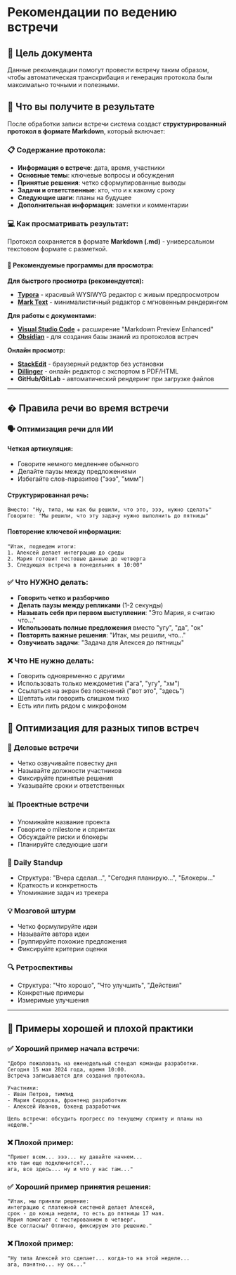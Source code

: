 # Рекомендации по ведению встречи

## 🎯 Цель документа
Данные рекомендации помогут провести встречу таким образом, чтобы автоматическая транскрибация и генерация протокола были максимально точными и полезными.

## 📄 Что вы получите в результате
После обработки записи встречи система создаст **структурированный протокол в формате Markdown**, который включает:

### 📋 Содержание протокола:
- **Информация о встрече**: дата, время, участники
- **Основные темы**: ключевые вопросы и обсуждения
- **Принятые решения**: четко сформулированные выводы
- **Задачи и ответственные**: кто, что и к какому сроку
- **Следующие шаги**: планы на будущее
- **Дополнительная информация**: заметки и комментарии

### 💻 Как просматривать результат:
Протокол сохраняется в формате **Markdown (.md)** - универсальном текстовом формате с разметкой.

#### 🎯 Рекомендуемые программы для просмотра:

**Для быстрого просмотра (рекомендуется):**
- **[Typora](https://typora.io/)** - красивый WYSIWYG редактор с живым предпросмотром
- **[Mark Text](https://marktext.app/)** - минималистичный редактор с мгновенным рендерингом

**Для работы с документами:**
- **[Visual Studio Code](https://code.visualstudio.com/)** + расширение "Markdown Preview Enhanced"
- **[Obsidian](https://obsidian.md/)** - для создания базы знаний из протоколов встреч

**Онлайн просмотр:**
- **[StackEdit](https://stackedit.io/)** - браузерный редактор без установки
- **[Dillinger](https://dillinger.io/)** - онлайн редактор с экспортом в PDF/HTML
- **GitHub/GitLab** - автоматический рендеринг при загрузке файлов

---

## �️ Правила речи во время встречи

### 🗣️ Оптимизация речи для ИИ

#### Четкая артикуляция:
- Говорите немного медленнее обычного
- Делайте паузы между предложениями
- Избегайте слов-паразитов ("эээ", "ммм")

#### Структурированная речь:
```
Вместо: "Ну, типа, мы как бы решили, что это, эээ, нужно сделать"
Говорите: "Мы решили, что эту задачу нужно выполнить до пятницы"
```

#### Повторение ключевой информации:
```
"Итак, подведем итоги:
1. Алексей делает интеграцию до среды
2. Мария готовит тестовые данные до четверга  
3. Следующая встреча в понедельник в 10:00"
```

### ✅ Что НУЖНО делать:
- **Говорить четко и разборчиво**
- **Делать паузы между репликами** (1-2 секунды)
- **Называть себя при первом выступлении**: "Это Мария, я считаю что..."
- **Использовать полные предложения** вместо "угу", "да", "ок"
- **Повторять важные решения**: "Итак, мы решили, что..."
- **Озвучивать задачи**: "Задача для Алексея до пятницы"

### ❌ Что НЕ нужно делать:
- Говорить одновременно с другими
- Использовать только междометия ("ага", "угу", "хм")
- Ссылаться на экран без пояснений ("вот это", "здесь")
- Шептать или говорить слишком тихо
- Есть или пить рядом с микрофоном

## 🎯 Оптимизация для разных типов встреч

### 🏢 Деловые встречи
- Четко озвучивайте повестку дня
- Называйте должности участников
- Фиксируйте принятые решения
- Указывайте сроки и ответственных

### 📊 Проектные встречи
- Упоминайте название проекта
- Говорите о milestone и спринтах
- Обсуждайте риски и блокеры
- Планируйте следующие шаги

### 🚀 Daily Standup
- Структура: "Вчера сделал...", "Сегодня планирую...", "Блокеры..."
- Краткость и конкретность
- Упоминание задач из трекера

### 💡 Мозговой штурм
- Четко формулируйте идеи
- Называйте автора идеи
- Группируйте похожие предложения
- Фиксируйте критерии оценки

### 🔍 Ретроспективы
- Структура: "Что хорошо", "Что улучшить", "Действия"
- Конкретные примеры
- Измеримые улучшения

---

## 🎯 Примеры хорошей и плохой практики

### ✅ Хороший пример начала встречи:
```
"Добро пожаловать на еженедельный стендап команды разработки. 
Сегодня 15 мая 2024 года, время 10:00. 
Встреча записывается для создания протокола.

Участники:
- Иван Петров, тимлид
- Мария Сидорова, фронтенд разработчик  
- Алексей Иванов, бэкенд разработчик

Цель встречи: обсудить прогресс по текущему спринту и планы на неделю."
```

### ❌ Плохой пример:
```
"Привет всем... эээ... ну давайте начнем... 
кто там еще подключится?... 
ага, все здесь... ну и что у нас там..."
```

### ✅ Хороший пример принятия решения:
```
"Итак, мы приняли решение: 
интеграцию с платежной системой делает Алексей, 
срок - до конца недели, то есть до пятницы 17 мая.
Мария помогает с тестированием в четверг.
Все согласны? Отлично, фиксируем это решение."
```

### ❌ Плохой пример:
```
"Ну типа Алексей это сделает... когда-то на этой неделе... 
ага, понятно... ну ок..."
```


